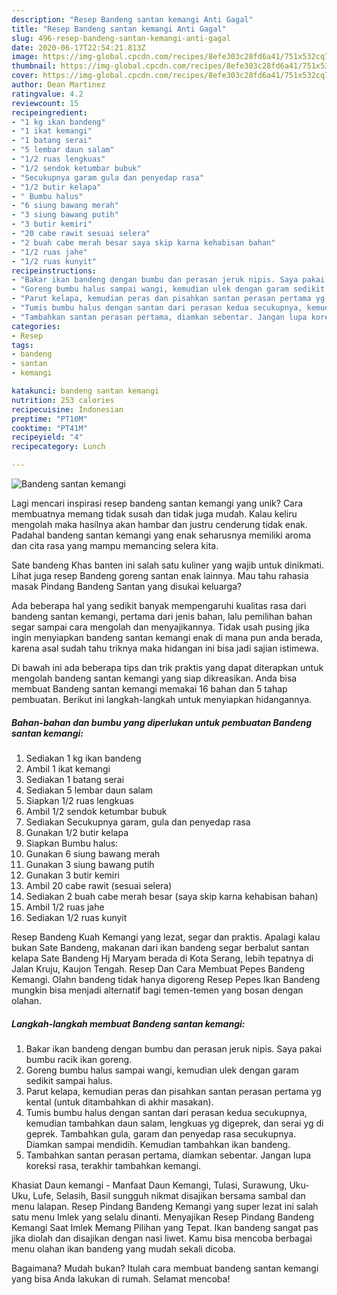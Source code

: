 ```yaml
---
description: "Resep Bandeng santan kemangi Anti Gagal"
title: "Resep Bandeng santan kemangi Anti Gagal"
slug: 496-resep-bandeng-santan-kemangi-anti-gagal
date: 2020-06-17T22:54:21.813Z
image: https://img-global.cpcdn.com/recipes/8efe303c28fd6a41/751x532cq70/bandeng-santan-kemangi-foto-resep-utama.jpg
thumbnail: https://img-global.cpcdn.com/recipes/8efe303c28fd6a41/751x532cq70/bandeng-santan-kemangi-foto-resep-utama.jpg
cover: https://img-global.cpcdn.com/recipes/8efe303c28fd6a41/751x532cq70/bandeng-santan-kemangi-foto-resep-utama.jpg
author: Dean Martinez
ratingvalue: 4.2
reviewcount: 15
recipeingredient:
- "1 kg ikan bandeng"
- "1 ikat kemangi"
- "1 batang serai"
- "5 lembar daun salam"
- "1/2 ruas lengkuas"
- "1/2 sendok ketumbar bubuk"
- "Secukupnya garam gula dan penyedap rasa"
- "1/2 butir kelapa"
- " Bumbu halus"
- "6 siung bawang merah"
- "3 siung bawang putih"
- "3 butir kemiri"
- "20 cabe rawit sesuai selera"
- "2 buah cabe merah besar saya skip karna kehabisan bahan"
- "1/2 ruas jahe"
- "1/2 ruas kunyit"
recipeinstructions:
- "Bakar ikan bandeng dengan bumbu dan perasan jeruk nipis. Saya pakai bumbu racik ikan goreng."
- "Goreng bumbu halus sampai wangi, kemudian ulek dengan garam sedikit sampai halus."
- "Parut kelapa, kemudian peras dan pisahkan santan perasan pertama yg kental (untuk ditambahkan di akhir masakan)."
- "Tumis bumbu halus dengan santan dari perasan kedua secukupnya, kemudian tambahkan daun salam, lengkuas yg digeprek, dan serai yg di geprek. Tambahkan gula, garam dan penyedap rasa secukupnya. Diamkan sampai mendidih. Kemudian tambahkan ikan bandeng."
- "Tambahkan santan perasan pertama, diamkan sebentar. Jangan lupa koreksi rasa, terakhir tambahkan kemangi."
categories:
- Resep
tags:
- bandeng
- santan
- kemangi

katakunci: bandeng santan kemangi 
nutrition: 253 calories
recipecuisine: Indonesian
preptime: "PT10M"
cooktime: "PT41M"
recipeyield: "4"
recipecategory: Lunch

---
```



![Bandeng santan kemangi](https://img-global.cpcdn.com/recipes/8efe303c28fd6a41/751x532cq70/bandeng-santan-kemangi-foto-resep-utama.jpg)

Lagi mencari inspirasi resep bandeng santan kemangi yang unik? Cara membuatnya memang tidak susah dan tidak juga mudah. Kalau keliru mengolah maka hasilnya akan hambar dan justru cenderung tidak enak. Padahal bandeng santan kemangi yang enak seharusnya memiliki aroma dan cita rasa yang mampu memancing selera kita.

Sate bandeng Khas banten ini salah satu kuliner yang wajib untuk dinikmati. Lihat juga resep Bandeng goreng santan enak lainnya. Mau tahu rahasia masak Pindang Bandeng Santan yang disukai keluarga?

Ada beberapa hal yang sedikit banyak mempengaruhi kualitas rasa dari bandeng santan kemangi, pertama dari jenis bahan, lalu pemilihan bahan segar sampai cara mengolah dan menyajikannya. Tidak usah pusing jika ingin menyiapkan bandeng santan kemangi enak di mana pun anda berada, karena asal sudah tahu triknya maka hidangan ini bisa jadi sajian istimewa.


Di bawah ini ada beberapa tips dan trik praktis yang dapat diterapkan untuk mengolah bandeng santan kemangi yang siap dikreasikan. Anda bisa membuat Bandeng santan kemangi memakai 16 bahan dan 5 tahap pembuatan. Berikut ini langkah-langkah untuk menyiapkan hidangannya.

<!--inarticleads1-->

##### Bahan-bahan dan bumbu yang diperlukan untuk pembuatan Bandeng santan kemangi:

1. Sediakan 1 kg ikan bandeng
1. Ambil 1 ikat kemangi
1. Sediakan 1 batang serai
1. Sediakan 5 lembar daun salam
1. Siapkan 1/2 ruas lengkuas
1. Ambil 1/2 sendok ketumbar bubuk
1. Sediakan Secukupnya garam, gula dan penyedap rasa
1. Gunakan 1/2 butir kelapa
1. Siapkan  Bumbu halus:
1. Gunakan 6 siung bawang merah
1. Gunakan 3 siung bawang putih
1. Gunakan 3 butir kemiri
1. Ambil 20 cabe rawit (sesuai selera)
1. Sediakan 2 buah cabe merah besar (saya skip karna kehabisan bahan)
1. Ambil 1/2 ruas jahe
1. Sediakan 1/2 ruas kunyit


Resep Bandeng Kuah Kemangi yang lezat, segar dan praktis. Apalagi kalau bukan Sate Bandeng, makanan dari ikan bandeng segar berbalut santan kelapa Sate Bandeng Hj Maryam berada di Kota Serang, lebih tepatnya di Jalan Kruju, Kaujon Tengah. Resep Dan Cara Membuat Pepes Bandeng Kemangi. Olahn bandeng tidak hanya digoreng Resep Pepes Ikan Bandeng mungkin bisa menjadi alternatif bagi temen-temen yang bosan dengan olahan. 

<!--inarticleads2-->

##### Langkah-langkah membuat Bandeng santan kemangi:

1. Bakar ikan bandeng dengan bumbu dan perasan jeruk nipis. Saya pakai bumbu racik ikan goreng.
1. Goreng bumbu halus sampai wangi, kemudian ulek dengan garam sedikit sampai halus.
1. Parut kelapa, kemudian peras dan pisahkan santan perasan pertama yg kental (untuk ditambahkan di akhir masakan).
1. Tumis bumbu halus dengan santan dari perasan kedua secukupnya, kemudian tambahkan daun salam, lengkuas yg digeprek, dan serai yg di geprek. Tambahkan gula, garam dan penyedap rasa secukupnya. Diamkan sampai mendidih. Kemudian tambahkan ikan bandeng.
1. Tambahkan santan perasan pertama, diamkan sebentar. Jangan lupa koreksi rasa, terakhir tambahkan kemangi.


Khasiat Daun kemangi - Manfaat Daun Kemangi, Tulasi, Surawung, Uku-Uku, Lufe, Selasih, Basil sungguh nikmat disajikan bersama sambal dan menu lalapan. Resep Pindang Bandeng Kemangi yang super lezat ini salah satu menu Imlek yang selalu dinanti. Menyajikan Resep Pindang Bandeng Kemangi Saat Imlek Memang Pilihan yang Tepat. Ikan bandeng sangat pas jika diolah dan disajikan dengan nasi liwet. Kamu bisa mencoba berbagai menu olahan ikan bandeng yang mudah sekali dicoba. 

Bagaimana? Mudah bukan? Itulah cara membuat bandeng santan kemangi yang bisa Anda lakukan di rumah. Selamat mencoba!
